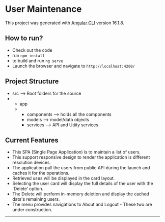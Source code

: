 # User Maintenance

This project was generated with [Angular CLI](https://github.com/angular/angular-cli) version 16.1.8.

## How to run?

* Check out the code
* run `npm install`
* to build and run `ng serve`
* Launch the browser and navigate to `http://localhost:4200/`

## Project Structure
* src      --> Root folders for the source
* * app
  * * components  --> holds all the components
    * models      -->  model/data objects
    * services    --> API and Utiity services

## Current Features
* This SPA (Single Page Application) is to maintain a list of  users.
* This support responsive design to render the application is different resolution devices.
* The application pull the users from public API during the launch and caches it for the operations.
* Retrieved uses will be displayed in the card layout.
* Selecting the user card will display the full details of the user  with the 'Delete' option.
* The Delete will perform in-memory deletion and display the cached data's remaining users.
* The menu provides navigations to About and Logout - These two are under construction.

---


